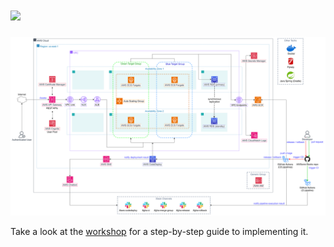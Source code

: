 # ![](https://komarev.com/ghpvc/?username=Definitely-not-AWS-Workshops&color=red&style=for-the-badge)

![AWS architecture](aws-architecture-01.svg?featherlight=false&width=100pc)

Take a look at the [workshop](https://definitely-not-aws-workshops.github.io/workshop-2-blog/) for a step-by-step guide to implementing it.


